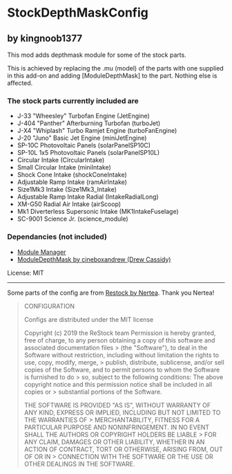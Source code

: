 # StockDepthMaskConfig

## by kingnoob1377

This mod adds depthmask module for some of the stock parts.

This is achieved by replacing the .mu (model) of the parts with one supplied in this add-on and adding [ModuleDepthMask] to the part. Nothing else is affected.

### The stock parts currently included are

* J-33 "Wheesley" Turbofan Engine (JetEngine)
* J-404 "Panther" Afterburning Turbofan (turboJet)
* J-X4 "Whiplash" Turbo Ramjet Engine (turboFanEngine)
* J-20 "Juno" Basic Jet Engine (miniJetEngine)
* SP-10C Photovoltaic Panels (solarPanelSP10C)
* SP-10L 1x5 Photovoltaic Panels (solarPanelSP10L)
* Circular Intake (CircularIntake)
* Small Circular Intake (miniIntake)
* Shock Cone Intake (shockConeIntake)
* Adjustable Ramp Intake (ramAirIntake)
* Size1Mk3 Intake (Size1Mk3_Intake)
* Adjustable Ramp Intake Radial (IntakeRadialLong)
* XM-G50 Radial Air Intake (airScoop)
* Mk1 Diverterless Supersonic Intake (MK1IntakeFuselage)
* SC-9001 Science Jr. (science_module)

### Dependancies (not included)

* [Module Manager](https://forum.kerbalspaceprogram.com/index.php?/topic/50533-)
* [ModuleDepthMask by cineboxandrew (Drew Cassidy)](https://forum.kerbalspaceprogram.com/index.php?/topic/185353-*)

License: MIT

---

Some parts of the config are from [Restock by Nertea](https://forum.kerbalspaceprogram.com/index.php?/topic/182679-**). Thank you Nertea!
>
> CONFIGURATION
>
> Configs are distributed under the MIT license
>
> Copyright (c) 2019 the ReStock team
> Permission is hereby granted, free of charge, to any person obtaining a copy of this software and associated documentation files > (the "Software"), to deal in the Software without restriction, including without limitation the rights to use, copy, modify, merge, > publish, distribute, sublicense, and/or sell copies of the Software, and to permit persons to whom the Software is furnished to do > so, subject to the following conditions: The above copyright notice and this permission notice shall be included in all copies or > substantial portions of the Software.
>
> THE SOFTWARE IS PROVIDED "AS IS", WITHOUT WARRANTY OF ANY KIND, EXPRESS OR IMPLIED, INCLUDING BUT NOT LIMITED TO THE WARRANTIES OF > MERCHANTABILITY, FITNESS FOR A PARTICULAR PURPOSE AND NONINFRINGEMENT. IN NO EVENT SHALL THE AUTHORS OR COPYRIGHT HOLDERS BE LIABLE > FOR ANY CLAIM, DAMAGES OR OTHER LIABILITY, WHETHER IN AN ACTION OF CONTRACT, TORT OR OTHERWISE, ARISING FROM, OUT OF OR IN > CONNECTION WITH THE SOFTWARE OR THE USE OR OTHER DEALINGS IN THE SOFTWARE.
